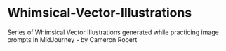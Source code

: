 # Whimsical-Vector-Illustrations
Series of Whimsical Vector Illustrations generated while practicing image prompts in MidJourney - by Cameron Robert
